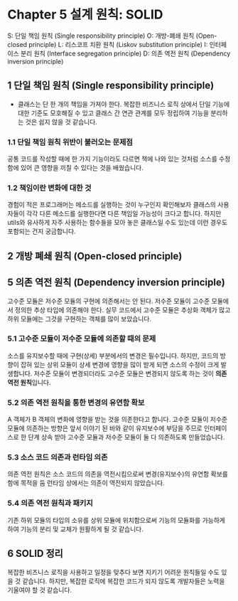 # Chapter 5 설계 원칙: SOLID

S: 단일 책임 원칙 (Single responsibility principle)
O: 개방-폐쇄 원칙 (Open-closed principle)
L: 리스코프 치환 원칙 (Liskov substitution principle)
I: 인터페이스 분리 원칙 (Interface segregation principle)
D: 의존 역전 원칙 (Dependency inversion principle)

## 1 단일 책임 원칙 (Single responsibility principle)
- 클래스는 단 한 개의 책임을 가져야 한다.
복잡한 비즈니스 로직 상에서 단일 기능에 대한 기준도 모호해질 수 있고 클래스 간 연관 관계를 모두
정립하여 기능을 분리하는 것은 쉽지 않을 것 같습니다.

### 1.1 단일 책임 원칙 위반이 불러오는 문제점
공통 코드를 작성할 때에 한 가지 기능이라도 다르면 책에 나와 있는 것처럼
소스를 수정함에 있어 큰 영향을 끼칠 수 있다는 것을 배웠습니다.

### 1.2 책임이란 변화에 대한 것
경험이 적은 프로그래머는 메소드를 실행하는 것이 누구인지 확인해보자
클래스의 사용자들이 각각 다른 메소드를 실행한다면 다른 책임일 가능성이 크다고 합니다.
하지만 utils와 유사하게 자주 사용하는 함수들을 모아 놓은 클래스일 수도 있는데
이런 경우도 포함되는 건지 궁금합니다.

## 2 개방 폐쇄 원칙 (Open-closed principle)



## 5 의존 역전 원칙 (Dependency inversion principle)
고수준 모듈은 저수준 모듈의 구현에 의존해서는 안 된다. 저수준 모듈이 고수준 모듈에서 정의한 추상 타입에 의존해야 한다.
실무 코드에서 고수준 모듈은 추상화 객체가 많고 하위 모듈에는 그것을 구현하는 객체를 많이 보았습니다.

### 5.1 고수준 모듈이 저수준 모듈에 의존할 때의 문제
소스를 유지보수할 때에 구현(상세) 부분에서의 변경은 필수입니다.
하지만, 코드의 방향이 잡혀 있는 상위 모듈이 상세 변경에 영향을 많이 받게 되면 소스의 수정이 크게 발생합니다.
저수준 모듈이 변경되더라도 고수준 모듈은 변경되지 않도록 하는 것이 **의존 역전 원칙**입니다.

### 5.2 의존 역전 원칙을 통한 변경의 유연함 확보
A 객체가 B 객체의 변화에 영향을 받는 것을 의존한다고 합니다.
고수준 모듈이 저수준 모듈에 의존하는 방향은 앞서 이야기 된 바와 같이 유지보수에 부담을 주므로
인터페이스로 한 단계 상속 받아 고수준 모듈과 저수준 모듈이 둘 다 의존하도록 만들었습니다.

### 5.3 소스 코드 의존과 런타임 의존
의존 역전 원칙은 소스 코드의 의존을 역전시킴으로써 변경(유지보수)의 유연함 확보를 함에 목적을 둠
런타임 상에서는 의존이 역전되지 않았습니다.

### 5.4 의존 역전 원칙과 패키지
기존 하위 모듈의 타입의 소유를 상위 모듈에 위치함으로써 기능의 모듈화를 가능하게 하여
기능의 분리 및 교체가 원활하게 될 것 같습니다.

## 6 SOLID 정리
복잡한 비즈니스 로직을 사용하고 일정을 맞추다 보면 지키기 어려운 원칙들일 수도 있을 것 같습니다.
하지만, 복잡한 로직에 복잡한 코드가 되지 않도록 개발자들은 노력을 기울여야 할 것 같습니다.